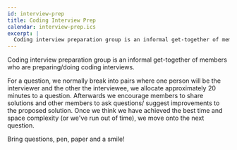 ```yaml
---
id: interview-prep
title: Coding Interview Prep
calendar: interview-prep.ics
excerpt: |
  Coding interview preparation group is an informal get-together of members who are preparing/doing coding interviews.
---
```


Coding interview preparation group is an informal get-together of members who are preparing/doing coding interviews.

For a question, we normally break into pairs where one person will be the interviewer and the other the interviewee, we allocate approximately 20 minutes to a question. Afterwards we encourage members to share solutions and other members to ask questions/ suggest improvements to the proposed solution. Once we think we have achieved the best time and space complexity (or we've run out of time), we move onto the next question.

Bring questions, pen, paper and a smile!
